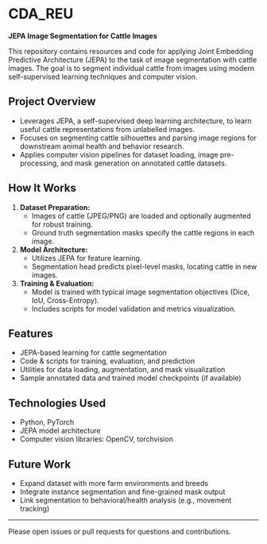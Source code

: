 # CDA_REU

**JEPA Image Segmentation for Cattle Images**

This repository contains resources and code for applying Joint Embedding Predictive Architecture (JEPA) to the task of image segmentation with cattle images. The goal is to segment individual cattle from images using modern self-supervised learning techniques and computer vision.

## Project Overview

- Leverages JEPA, a self-supervised deep learning architecture, to learn useful cattle representations from unlabelled images.
- Focuses on segmenting cattle silhouettes and parsing image regions for downstream animal health and behavior research.
- Applies computer vision pipelines for dataset loading, image pre-processing, and mask generation on annotated cattle datasets.

## How It Works

1. **Dataset Preparation:**
   - Images of cattle (JPEG/PNG) are loaded and optionally augmented for robust training.
   - Ground truth segmentation masks specify the cattle regions in each image.
2. **Model Architecture:**
   - Utilizes JEPA for feature learning.
   - Segmentation head predicts pixel-level masks, locating cattle in new images.
3. **Training & Evaluation:**
   - Model is trained with typical image segmentation objectives (Dice, IoU, Cross-Entropy).
   - Includes scripts for model validation and metrics visualization.

## Features

- JEPA-based learning for cattle segmentation
- Code & scripts for training, evaluation, and prediction
- Utilities for data loading, augmentation, and mask visualization
- Sample annotated data and trained model checkpoints (if available)

## Technologies Used

- Python, PyTorch
- JEPA model architecture
- Computer vision libraries: OpenCV, torchvision

## Future Work

- Expand dataset with more farm environments and breeds
- Integrate instance segmentation and fine-grained mask output
- Link segmentation to behavioral/health analysis (e.g., movement tracking)

---

Please open issues or pull requests for questions and contributions.
